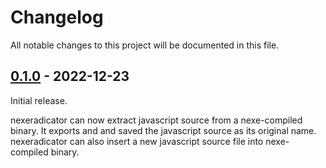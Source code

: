 # Changelog

All notable changes to this project will be documented in this file.

## [0.1.0] - 2022-12-23

Initial release.

nexeradicator can now extract javascript source from a nexe-compiled binary.
It exports and and saved the javascript source as its original name.
nexeradicator can also insert a new javascript source file into nexe-compiled
binary.

[0.1.0]: https://github.com/blue-devil/nexeradicator/releases/tag/v0.1.0
